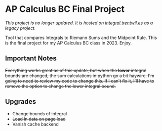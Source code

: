 # AP Calculus BC Final Project

*This project is no longer updated. It is hosted on [integral.trentwil.es](integral.trentwil.es) as a legacy project.*

Tool that compares Integrals to Riemann Sums and the Midpoint Rule. This is the final project for my AP Calculus BC class in 2023. Enjoy. 

## Important Notes

~~Everything works great as of this update, but when the **lower** integral bounds are changed, the sum calculations in python go a bit haywire. I'm going to need to review my code to change this. If I can't fix it, I'll have to remove the option to change the lower integral bound.~~

## Upgrades

* ~~Change bounds of integral~~
* ~~Load in data on page load~~
* Vanish cache backend
